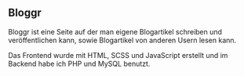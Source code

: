 ## Bloggr

Bloggr ist eine Seite auf der man eigene Blogartikel schreiben und veröffentlichen kann, sowie Blogartikel von anderen Usern lesen kann.

Das Frontend wurde mit HTML, SCSS und JavaScript erstellt und im Backend habe ich PHP und MySQL benutzt.
